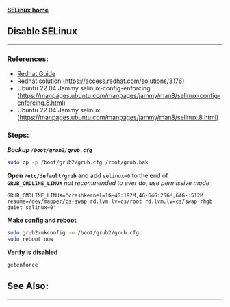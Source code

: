 [**SELinux home**](/Security/SELinux.md)
## Disable SELinux
***
### References:
- [Redhat Guide](https://access.redhat.com/documentation/en-us/red_hat_enterprise_linux/7/html/selinux_users_and_administrators_guide/sect-security-enhanced_linux-enabling_and_disabling_selinux-dracut-parameters)
- Redhat solution (https://access.redhat.com/solutions/3176)
- Ubuntu 22.04 Jammy selinux-config-enforcing (https://manpages.ubuntu.com/manpages/jammy/man8/selinux-config-enforcing.8.html)
- Ubuntu 22.04 Jammy selinux (https://manpages.ubuntu.com/manpages/jammy/man8/selinux.8.html)

### Steps:
**_Backup `/boot/grub2/grub.cfg`_**
```bash
sudo cp -p /boot/grub2/grub.cfg /root/grub.bak
```

**Open `/etc/default/grub`** and add `selinux=0` to the end of **`GRUB_CMDLINE_LINUX`** _not recommended to ever do, use permissive mode_
```
GRUB_CMDLINE_LINUX="crashkernel=1G-4G:192M,4G-64G:256M,64G-:512M resume=/dev/mapper/cs-swap rd.lvm.lv=cs/root rd.lvm.lv=cs/swap rhgb quiet selinux=0"
```

**Make config and reboot**
```bash
sudo grub2-mkconfig -o /boot/grub2/grub.cfg
sudo reboot now
```

**Verify is disabled**
```bash
getenforce
```

## See Also:
***

